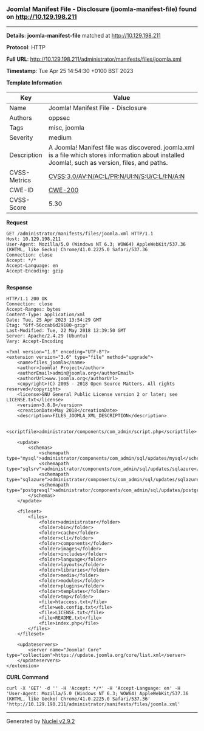 ### Joomla! Manifest File - Disclosure (joomla-manifest-file) found on http://10.129.198.211
---
**Details**: **joomla-manifest-file**  matched at http://10.129.198.211

**Protocol**: HTTP

**Full URL**: http://10.129.198.211/administrator/manifests/files/joomla.xml

**Timestamp**: Tue Apr 25 14:54:30 +0100 BST 2023

**Template Information**

| Key | Value |
|---|---|
| Name | Joomla! Manifest File - Disclosure |
| Authors | oppsec |
| Tags | misc, joomla |
| Severity | medium |
| Description | A Joomla! Manifest file was discovered. joomla.xml is a file which stores information about installed Joomla!, such as version, files, and paths. |
| CVSS-Metrics | [CVSS:3.0/AV:N/AC:L/PR:N/UI:N/S:U/C:L/I:N/A:N](https://www.first.org/cvss/calculator/3.0#CVSS:3.0/AV:N/AC:L/PR:N/UI:N/S:U/C:L/I:N/A:N) |
| CWE-ID | [CWE-200](https://cwe.mitre.org/data/definitions/200.html) |
| CVSS-Score | 5.30 |

**Request**
```http
GET /administrator/manifests/files/joomla.xml HTTP/1.1
Host: 10.129.198.211
User-Agent: Mozilla/5.0 (Windows NT 6.3; WOW64) AppleWebKit/537.36 (KHTML, like Gecko) Chrome/41.0.2225.0 Safari/537.36
Connection: close
Accept: */*
Accept-Language: en
Accept-Encoding: gzip


```

**Response**
```http
HTTP/1.1 200 OK
Connection: close
Accept-Ranges: bytes
Content-Type: application/xml
Date: Tue, 25 Apr 2023 13:54:29 GMT
Etag: "6ff-56ccab6d29180-gzip"
Last-Modified: Tue, 22 May 2018 12:39:50 GMT
Server: Apache/2.4.29 (Ubuntu)
Vary: Accept-Encoding

<?xml version="1.0" encoding="UTF-8"?>
<extension version="3.6" type="file" method="upgrade">
	<name>files_joomla</name>
	<author>Joomla! Project</author>
	<authorEmail>admin@joomla.org</authorEmail>
	<authorUrl>www.joomla.org</authorUrl>
	<copyright>(C) 2005 - 2018 Open Source Matters. All rights reserved</copyright>
	<license>GNU General Public License version 2 or later; see LICENSE.txt</license>
	<version>3.8.8</version>
	<creationDate>May 2018</creationDate>
	<description>FILES_JOOMLA_XML_DESCRIPTION</description>

	<scriptfile>administrator/components/com_admin/script.php</scriptfile>

	<update>
		<schemas>
			<schemapath type="mysql">administrator/components/com_admin/sql/updates/mysql</schemapath>
			<schemapath type="sqlsrv">administrator/components/com_admin/sql/updates/sqlazure</schemapath>
			<schemapath type="sqlazure">administrator/components/com_admin/sql/updates/sqlazure</schemapath>
			<schemapath type="postgresql">administrator/components/com_admin/sql/updates/postgresql</schemapath>
		</schemas>
	</update>

	<fileset>
		<files>
			<folder>administrator</folder>
			<folder>bin</folder>
			<folder>cache</folder>
			<folder>cli</folder>
			<folder>components</folder>
			<folder>images</folder>
			<folder>includes</folder>
			<folder>language</folder>
			<folder>layouts</folder>
			<folder>libraries</folder>
			<folder>media</folder>
			<folder>modules</folder>
			<folder>plugins</folder>
			<folder>templates</folder>
			<folder>tmp</folder>
			<file>htaccess.txt</file>
			<file>web.config.txt</file>
			<file>LICENSE.txt</file>
			<file>README.txt</file>
			<file>index.php</file>
		</files>
	</fileset>

	<updateservers>
		<server name="Joomla! Core" type="collection">https://update.joomla.org/core/list.xml</server>
	</updateservers>
</extension>

```


**CURL Command**
```
curl -X 'GET' -d '' -H 'Accept: */*' -H 'Accept-Language: en' -H 'User-Agent: Mozilla/5.0 (Windows NT 6.3; WOW64) AppleWebKit/537.36 (KHTML, like Gecko) Chrome/41.0.2225.0 Safari/537.36' 'http://10.129.198.211/administrator/manifests/files/joomla.xml'
```
---
Generated by [Nuclei v2.9.2](https://github.com/projectdiscovery/nuclei)